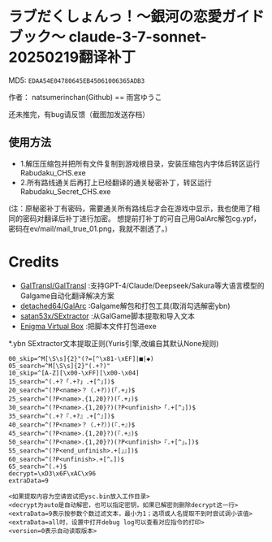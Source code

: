 # ラブだくしょんっ！～銀河の恋愛ガイドブック～ claude-3-7-sonnet-20250219翻译补丁 

MD5: `EDAA54E04780645EB45061006365ADB3`

作者： natsumerinchan(Github) == 雨宮ゆうこ

还未推完，有bug请反馈（截图加发送存档）

## 使用方法
- 1.解压压缩包并把所有文件复制到游戏根目录，安装压缩包内字体后转区运行Rabudaku_CHS.exe
- 2.所有路线通关后再打上已经翻译的通关秘密补丁，转区运行Rabudaku_Secret_CHS.exe

(注：原秘密补丁有密码，需要通关所有路线后才会在游戏中显示，我也使用了相同的密码对翻译后补丁进行加密。
想提前打补丁的可自己用GalArc解包cg.ypf，密码在ev/mail/mail_true_01.png，我就不剧透了。)

# Credits

- [GalTransl/GalTransl](https://github.com/GalTransl/GalTransl.git) :支持GPT-4/Claude/Deepseek/Sakura等大语言模型的Galgame自动化翻译解决方案
- [detached64/GalArc](https://github.com/detached64/GalArc.git) :Galgame解包和打包工具(取消勾选解密ybn)
- [satan53x/SExtractor](https://github.com/satan53x/SExtractor.git) :从GalGame脚本提取和导入文本
- [Enigma Virtual Box](https://enigmaprotector.com/assets/files/enigmavb.exe) :把脚本文件打包进exe

*.ybn SExtractor文本提取正则(Yuris引擎,改编自其默认None规则)

```
00_skip=^M[\S\s]{2}"(?=[^\x81-\xEF]|■|◆)
05_search=^M[\S\s]{2}"(.+?)"
10_skip=^[A-Z][\x00-\xFF][\x00-\x04]
15_search=^(.+?「.+?」.+[^」])$
20_search=^(?P<name>？（.+?）)(「.+」)$
25_search=^(?P<name>.{1,20}?)(「.+」)$
30_search=^(?P<name>.{1,20}?)(?P<unfinish>「.+[^」])$
35_search=^(.+?『.+?』.+[^』])$
40_search=^(?P<name>？（.+?）)(『.+』)$
45_search=^(?P<name>.{1,20}?)(『.+』)$
50_search=^(?P<name>.{1,20}?)(?P<unfinish>『.+[^」。])$
55_search=^(?P<end_unfinish>.+[」』])$
60_search=^(?P<unfinish>.+[^。])$
65_search=^(.+)$
decrypt=\xD3\x6F\xAC\x96
extraData=9

<如果提取内容为空请尝试把ysc.bin放入工作目录>
<decrypt为auto是自动解密，也可以指定密钥，如果已解密则删除decrypt这一行>
<extraData=9表示按参数个数过滤文本，最小为1；选项或人名提取不到时尝试调小该值>
<extraData=all时，设置中打开debug log可以查看对应指令的打印>
<version=0表示自动读取版本>
```
